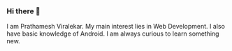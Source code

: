 

### Hi there 👋


I am Prathamesh Viralekar. My main interest lies in Web Development. I also have basic knowledge of Android. I am always curious to learn something new.

<!--
**prathameshviralekar/prathameshviralekar** is a ✨ _special_ ✨ repository because its `README.md` (this file) appears on your GitHub profile.



